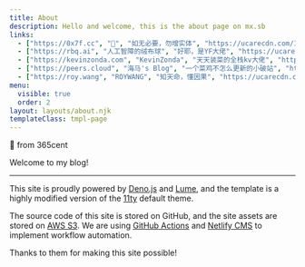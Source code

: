 ```yaml
---
title: About
description: Hello and welcome, this is the about page on mx.sb
links:
  - ["https://0x7f.cc", "🐑", "如无必要，勿增实体", "https://ucarecdn.com/1bc4cb73-4d73-48b1-8ae7-24085f2420d9/0x7fcc_crop.jpg"]
  - ["https://rbq.ai", "人工智障的绒布球", "好耶，是YF大佬", "https://ucarecdn.com/630bcfec-86cc-46f5-9c24-c00bb0df70b6/rbqai_crop.gif"]
  - ["https://kevinzonda.com", "KevinZonda", "天天装菜的全栈kv大佬", "https://ucarecdn.com/ac7edffa-e224-4234-af4a-82bef2e1a881/kevinzondacom_crop.png"]
  - ["https://peers.cloud", "海马's Blog", "一个菜鸡不怎么更新的小破站", "https://ucarecdn.com/d39ba975-dbb6-4344-93cf-1d59f200ce2e/peerscloud_crop.jpg"]
  - ["https://roy.wang", "ROYWANG", "知天命，懂因果", "https://ucarecdn.com/38fcdab7-b897-4713-83ed-5b99e9936ba5/roywang_crop.jpg"]
menu:
  visible: true
  order: 2
layout: layouts/about.njk
templateClass: tmpl-page
---
```

👋 from 365cent

Welcome to my blog!

***

This site is proudly powered by [Deno.js](https://deno.land) and [Lume](https://lume.land), and the template is a highly modified version of the [11ty](https://www.11ty.dev) default theme.

The source code of this site is stored on GitHub, and the site assets are stored on [AWS S3](https://aws.amazon.com/s3/). We are using [GitHub Actions](https://github.com/features/actions) and [Netlify CMS](https://www.netlifycms.org) to implement workflow automation.

Thanks to them for making this site possible!
